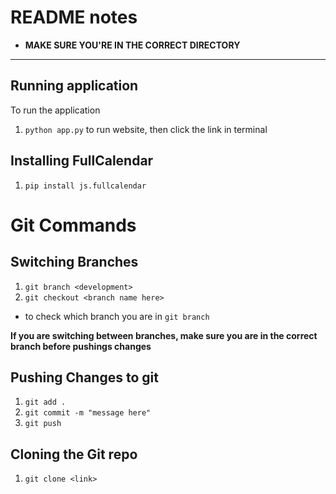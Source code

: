 # README notes
- **MAKE SURE YOU'RE IN THE CORRECT DIRECTORY**
---

## Running application
To run the application
1. `python app.py` to run website, then click the link in terminal 

## Installing FullCalendar
1. `pip install js.fullcalendar`

# Git Commands
## Switching Branches
1. `git branch <development>`
2. `git checkout <branch name here>`
- to check which branch you are in `git branch`

**If you are switching between branches, make sure you are in the correct branch before pushings changes**
## Pushing Changes to git
1. `git add .` 
2. `git commit -m "message here"`
3. `git push` 

## Cloning the Git repo
1. `git clone <link>`

